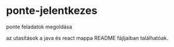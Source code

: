 # ponte-jelentkezes
ponte feladatok megoldása

az utasítások a java és react mappa README fájljaiban találhatóak.